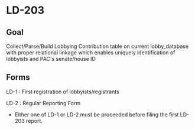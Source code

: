 # LD-203

## Goal 
Collect/Parse/Build Lobbying Contribution table on current lobby_database with proper relational linkage which enables uniquely identification of lobbyists and PAC's senate/house ID

## Forms
LD-1 : First registration of lobbyists/registrants

LD-2 : Regular Reporting Form

* Either one of LD-1 or LD-2 must be proceeded before filing the first LD-203 report.